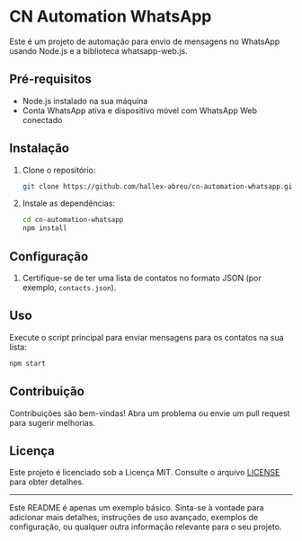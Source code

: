 # CN Automation WhatsApp

Este é um projeto de automação para envio de mensagens no WhatsApp usando Node.js e a biblioteca whatsapp-web.js.

## Pré-requisitos

- Node.js instalado na sua máquina
- Conta WhatsApp ativa e dispositivo móvel com WhatsApp Web conectado

## Instalação

1. Clone o repositório:

    ```bash
    git clone https://github.com/hallex-abreu/cn-automation-whatsapp.git
    ```

2. Instale as dependências:

    ```bash
    cd cn-automation-whatsapp
    npm install
    ```

## Configuração

1. Certifique-se de ter uma lista de contatos no formato JSON (por exemplo, `contacts.json`).

## Uso

Execute o script principal para enviar mensagens para os contatos na sua lista:

```bash
npm start
```

## Contribuição

Contribuições são bem-vindas! Abra um problema ou envie um pull request para sugerir melhorias.

## Licença

Este projeto é licenciado sob a Licença MIT. Consulte o arquivo [LICENSE](LICENSE) para obter detalhes.

---

Este README é apenas um exemplo básico. Sinta-se à vontade para adicionar mais detalhes, instruções de uso avançado, exemplos de configuração, ou qualquer outra informação relevante para o seu projeto.